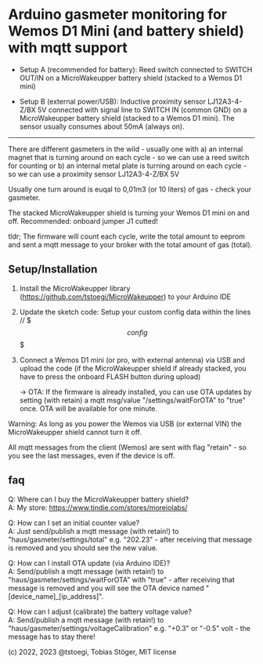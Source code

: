 # Arduino gasmeter monitoring for Wemos D1 Mini (and battery shield) with mqtt support
  
- Setup A (recommended for battery): Reed switch connected to SWITCH OUT/IN on a MicroWakeupper battery shield (stacked to a Wemos D1 mini)

- Setup B (external power/USB): Inductive proximity sensor LJ12A3-4-Z/BX 5V connected with signal line to SWITCH IN (common GND) on a MicroWakeupper battery shield (stacked to a Wemos D1 mini). The sensor usually consumes about 50mA (always on).
  
---

There are different gasmeters in the wild - usually one with 
a) an internal magnet that is turning around on each cycle - so we can use a reed switch for counting
or
b) an internal metal plate is turning around on each cycle - so we can use a proximity sensor LJ12A3-4-Z/BX 5V

Usually one turn around is euqal to 0,01m3 (or 10 liters) of gas - check your gasmeter.

The stacked MicroWakeupper shield is turning your Wemos D1 mini on and off. Recommended: onboard jumper J1 cutted!
  
tldr; The firmware will count each cycle, write the total amount to eeprom and sent a mqtt message to your broker with the total amount of gas (total).
  
## Setup/Installation
1. Install the MicroWakeupper library (https://github.com/tstoegi/MicroWakeupper) to your Arduino IDE 
2. Update the sketch code: Setup your custom config data within the lines // $$$config$$$
3. Connect a Wemos D1 mini (or pro, with external antenna) via USB and upload the code (if the MicroWakeupper shield if already stacked, you have to press the onboard FLASH button during upload) 
   
   -> OTA: If the firmware is already installed, you can use OTA updates by setting (with retain) a mqtt msg/value "/settings/waitForOTA" to "true" once. OTA will be available for one minute.
  
Warning: As long as you power the Wemos via USB (or external VIN) the MicroWakeupper shield cannot turn it off.

All mqtt messages from the client (Wemos) are sent with flag "retain" - so you see the last messages, even if the device is off.
  
## faq
Q: Where can I buy the MicroWakeupper battery shield?
<br>
A: My store: https://www.tindie.com/stores/moreiolabs/

Q: How can I set an initial counter value?
<br>
A: Just send/publish a mqtt message (with retain!) to "haus/gasmeter/settings/total" e.g. "202.23" - after receiving that message is removed and you should see the new value.

Q: How can I install OTA update (via Arduino IDE)?
<br>
A: Send/publish a mqtt message (with retain!) to "haus/gasmeter/settings/waitForOTA" with "true" - after receiving that message is removed and you will see the OTA device named "[device_name]_[ip_address]".

Q: How can I adjust (calibrate) the battery voltage value?
<br>
A: Send/publish a mqtt message (with retain!) to "haus/gasmeter/settings/voltageCalibration" e.g. "+0.3" or "-0.5" volt - the message has to stay there!

(c) 2022, 2023 @tstoegi, Tobias Stöger, MIT license
  